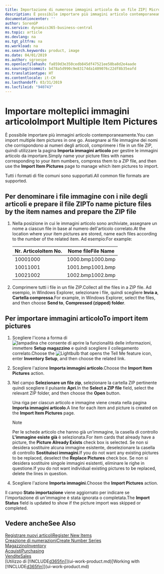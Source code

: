 ```yaml
---
title: Importazione di numerose immagini articolo da un file ZIP| Microsoft Docs
description: È possibile importare più immagini articolo contemporaneamente. Assegnare ai file immagine dei nomi che corrispondono ai numeri degli articoli, comprimere i file in un file zip, quindi utilizzare la pagina Importa immagini articolo per gestire le immagini articolo da importare.
documentationcenter: ''
author: SorenGP
ms.service: dynamics365-business-central
ms.topic: article
ms.devlang: na
ms.tgt_pltfrm: na
ms.workload: na
ms.search.keywords: product, image
ms.date: 04/01/2019
ms.author: sgroespe
ms.openlocfilehash: fa859d3e350cedb845df47521ee58ba8d2e4aade
ms.sourcegitcommit: bd78a5d990c9e83174da1409076c22df8b35eafd
ms.translationtype: HT
ms.contentlocale: it-CH
ms.lasthandoff: 03/31/2019
ms.locfileid: "940743"
---
```

# <a name="import-multiple-item-pictures"></a><span data-ttu-id="f9999-104">Importare molteplici immagini articolo</span><span class="sxs-lookup"><span data-stu-id="f9999-104">Import Multiple Item Pictures</span></span>
<span data-ttu-id="f9999-105">È possibile importare più immagini articolo contemporaneamente.</span><span class="sxs-lookup"><span data-stu-id="f9999-105">You can import multiple item pictures in one go.</span></span> <span data-ttu-id="f9999-106">Assegnare ai file immagine dei nomi che corrispondono ai numeri degli articoli, comprimere i file in un file ZIP, quindi utilizzare la pagina **Importa immagini articolo** per gestire le immagini articolo da importare.</span><span class="sxs-lookup"><span data-stu-id="f9999-106">Simply name your picture files with names corresponding to your item numbers, compress them to a ZIP file, and then use the **Import Item Pictures** page to manage which item pictures to import.</span></span>

<span data-ttu-id="f9999-107">Tutti i formati di file comuni sono supportati.</span><span class="sxs-lookup"><span data-stu-id="f9999-107">All common file formats are supported.</span></span>

## <a name="to-name-picture-files-by-the-item-names-and-prepare-the-zip-file"></a><span data-ttu-id="f9999-108">Per denominare i file immagine con i nile degli articoli e prepare il file ZIP</span><span class="sxs-lookup"><span data-stu-id="f9999-108">To name picture files by the item names and prepare the ZIP file</span></span>
1. <span data-ttu-id="f9999-109">Nella posizione in cui le immagini articolo sono archiviate, assegnare un nome a ciascun file in base al numero dell'articolo correlato.</span><span class="sxs-lookup"><span data-stu-id="f9999-109">At the location where your item pictures are stored, name each files according to the number of the related item.</span></span> <span data-ttu-id="f9999-110">Ad esempio:</span><span class="sxs-lookup"><span data-stu-id="f9999-110">For example:</span></span>

    |<span data-ttu-id="f9999-111">Nr. Articolo</span><span class="sxs-lookup"><span data-stu-id="f9999-111">Item No.</span></span>|<span data-ttu-id="f9999-112">Nome file</span><span class="sxs-lookup"><span data-stu-id="f9999-112">File Name</span></span>|
    |-|-|
    |<span data-ttu-id="f9999-113">1000</span><span class="sxs-lookup"><span data-stu-id="f9999-113">1000</span></span>|<span data-ttu-id="f9999-114">1000.bmp</span><span class="sxs-lookup"><span data-stu-id="f9999-114">1000.bmp</span></span>|
    |<span data-ttu-id="f9999-115">1001</span><span class="sxs-lookup"><span data-stu-id="f9999-115">1001</span></span>|<span data-ttu-id="f9999-116">1001.bmp</span><span class="sxs-lookup"><span data-stu-id="f9999-116">1001.bmp</span></span>|
    |<span data-ttu-id="f9999-117">1002</span><span class="sxs-lookup"><span data-stu-id="f9999-117">1002</span></span>|<span data-ttu-id="f9999-118">1002.bmp</span><span class="sxs-lookup"><span data-stu-id="f9999-118">1002.bmp</span></span>|

2. <span data-ttu-id="f9999-119">Comprimere tutti i file in un file ZIP.</span><span class="sxs-lookup"><span data-stu-id="f9999-119">Collect all the files in a ZIP file.</span></span> <span data-ttu-id="f9999-120">Ad esempio, in Windows Explorer, selezionare i file, quindi scegliere **Invia a**, **Cartella compressa**.</span><span class="sxs-lookup"><span data-stu-id="f9999-120">For example, in Windows Explorer, select the files, and then choose **Send to**, **Compressed (zipped) folder**.</span></span>     

## <a name="to-import-item-pictures"></a><span data-ttu-id="f9999-121">Per importare immagini articolo</span><span class="sxs-lookup"><span data-stu-id="f9999-121">To import item pictures</span></span>
1. <span data-ttu-id="f9999-122">Scegliere l'icona a forma di ![lampadina che consente di aprire la funzionalità delle informazioni](media/ui-search/search_small.png "Informazioni sull'operazione che si desidera eseguire"), immettere **Setup magazzino** e quindi scegliere il collegamento correlato.</span><span class="sxs-lookup"><span data-stu-id="f9999-122">Choose the ![Lightbulb that opens the Tell Me feature](media/ui-search/search_small.png "Tell me what you want to do") icon, enter **Inventory Setup**, and then choose the related link.</span></span>
2. <span data-ttu-id="f9999-123">Scegliere l'azione **Importa immagini articolo**.</span><span class="sxs-lookup"><span data-stu-id="f9999-123">Choose the **Import Item Pictures** action.</span></span>
3. <span data-ttu-id="f9999-124">Nel campo **Selezionare un file zip**, selezionare la cartella ZIP pertinente quindi scegliere il pulsante **Apri**.</span><span class="sxs-lookup"><span data-stu-id="f9999-124">In the **Select a ZIP file** field, select the relevant ZIP folder, and then choose the **Open** button.</span></span>

    <span data-ttu-id="f9999-125">Una riga per ciascun articolo e immagine viene creata nella pagina **Importa immagini articolo**.</span><span class="sxs-lookup"><span data-stu-id="f9999-125">A line for each item and picture is created on the **Import Item Pictures** page.</span></span>

    > [!NOTE]
    > <span data-ttu-id="f9999-126">Per le schede articolo che hanno già un'immagine, la casella di controllo **L'immagine esiste già** è selezionata.</span><span class="sxs-lookup"><span data-stu-id="f9999-126">For item cards that already have a picture, the **Picture Already Exists** check box is selected.</span></span> <span data-ttu-id="f9999-127">Se non si desidera sostituire alcuna immagine esistente, deselezionare la casella di controllo **Sostituisci immagini**.</span><span class="sxs-lookup"><span data-stu-id="f9999-127">If you do not want any existing pictures to be replaced, deselect the **Replace Pictures** check box.</span></span> <span data-ttu-id="f9999-128">Se non si desidera sostituire singole immagini esistenti, eliminare le righe in questione.</span><span class="sxs-lookup"><span data-stu-id="f9999-128">If you do not want individual existing pictures to be replaced, delete the lines in question.</span></span>

3. <span data-ttu-id="f9999-129">Scegliere l'azione **Importa immagini**.</span><span class="sxs-lookup"><span data-stu-id="f9999-129">Choose the **Import Pictures** action.</span></span>

<span data-ttu-id="f9999-130">Il campo **Stato importazione** viene aggiornato per indicare se l'importazione di un'immagine è stata ignorata o completata.</span><span class="sxs-lookup"><span data-stu-id="f9999-130">The **Import Status** field is updated to show if the picture import was skipped or completed.</span></span>       

## <a name="see-also"></a><span data-ttu-id="f9999-131">Vedere anche</span><span class="sxs-lookup"><span data-stu-id="f9999-131">See Also</span></span>
[<span data-ttu-id="f9999-132">Registrare nuovi articoli</span><span class="sxs-lookup"><span data-stu-id="f9999-132">Register New Items</span></span>](inventory-how-register-new-items.md)  
[<span data-ttu-id="f9999-133">Creazione di numerazioni</span><span class="sxs-lookup"><span data-stu-id="f9999-133">Create Number Series</span></span>](ui-create-number-series.md)  
[<span data-ttu-id="f9999-134">Magazzino</span><span class="sxs-lookup"><span data-stu-id="f9999-134">Inventory</span></span>](inventory-manage-inventory.md)  
[<span data-ttu-id="f9999-135">Acquisti</span><span class="sxs-lookup"><span data-stu-id="f9999-135">Purchasing</span></span>](purchasing-manage-purchasing.md)  
[<span data-ttu-id="f9999-136">Vendite</span><span class="sxs-lookup"><span data-stu-id="f9999-136">Sales</span></span>](sales-manage-sales.md)  
<span data-ttu-id="f9999-137">[Utilizzo di [!INCLUDE[d365fin](includes/d365fin_md.md)]](ui-work-product.md)</span><span class="sxs-lookup"><span data-stu-id="f9999-137">[Working with [!INCLUDE[d365fin](includes/d365fin_md.md)]](ui-work-product.md)</span></span>
